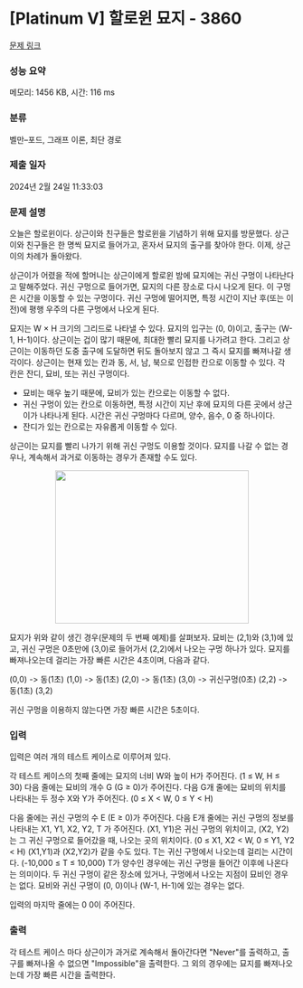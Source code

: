 # [Platinum V] 할로윈 묘지 - 3860 

[문제 링크](https://www.acmicpc.net/problem/3860) 

### 성능 요약

메모리: 1456 KB, 시간: 116 ms

### 분류

벨만–포드, 그래프 이론, 최단 경로

### 제출 일자

2024년 2월 24일 11:33:03

### 문제 설명

<p>오늘은 할로윈이다. 상근이와 친구들은 할로윈을 기념하기 위해 묘지를 방문했다. 상근이와 친구들은 한 명씩 묘지로 들어가고, 혼자서 묘지의 출구를 찾아야 한다. 이제, 상근이의 차례가 돌아왔다.</p>

<p>상근이가 어렸을 적에 할머니는 상근이에게 할로윈 밤에 묘지에는 귀신 구멍이 나타난다고 말해주었다. 귀신 구멍으로 들어가면, 묘지의 다른 장소로 다시 나오게 된다. 이 구멍은 시간을 이동할 수 있는 구멍이다. 귀신 구멍에 떨어지면, 특정 시간이 지난 후(또는 이전)에 평행 우주의 다른 구멍에서 나오게 된다. </p>

<p>묘지는 W × H 크기의 그리드로 나타낼 수 있다. 묘지의 입구는 (0, 0)이고, 출구는 (W-1, H-1)이다. 상근이는 겁이 많기 때문에, 최대한 빨리 묘지를 나가려고 한다. 그리고 상근이는 이동하던 도중 출구에 도달하면 뒤도 돌아보지 않고 그 즉시 묘지를 빠져나갈 생각이다. 상근이는 현재 있는 칸과 동, 서, 남, 북으로 인접한 칸으로 이동할 수 있다. 각 칸은 잔디, 묘비, 또는 귀신 구멍이다.</p>

<ul>
	<li>묘비는 매우 높기 때문에, 묘비가 있는 칸으로는 이동할 수 없다.</li>
	<li>귀신 구멍이 있는 칸으로 이동하면, 특정 시간이 지난 후에 묘지의 다른 곳에서 상근이가 나타나게 된다. 시간은 귀신 구멍마다 다르며, 양수, 음수, 0 중 하나이다.</li>
	<li>잔디가 있는 칸으로는 자유롭게 이동할 수 있다.</li>
</ul>

<p>상근이는 묘지를 빨리 나가기 위해 귀신 구멍도 이용할 것이다. 묘지를 나갈 수 없는 경우나, 계속해서 과거로 이동하는 경우가 존재할 수도 있다.</p>

<p style="text-align: center;"><img alt="" src="https://www.acmicpc.net/upload/images/grave.png" style="height:271px; width:342px"></p>

<p>묘지가 위와 같이 생긴 경우(문제의 두 번째 예제)를 살펴보자. 묘비는 (2,1)와 (3,1)에 있고, 귀신 구멍은 0초만에 (3,0)로 들어가서 (2,2)에서 나오는 구멍 하나가 있다. 묘지를 빠져나오는데 걸리는 가장 빠른 시간은 4초이며, 다음과 같다.</p>

<p>(0,0) -> 동(1초) (1,0) -> 동(1초) (2,0) -> 동(1초) (3,0) -> 귀신구멍(0초) (2,2) -> 동(1초) (3,2)</p>

<p>귀신 구멍을 이용하지 않는다면 가장 빠른 시간은 5초이다.</p>

### 입력 

 <p>입력은 여러 개의 테스트 케이스로 이루어져 있다.</p>

<p>각 테스트 케이스의 첫째 줄에는 묘지의 너비 W와 높이 H가 주어진다. (1 ≤ W, H ≤ 30) 다음 줄에는 묘비의 개수 G (G ≥ 0)가 주어진다. 다음 G개 줄에는 묘비의 위치를 나타내는 두 정수 X와 Y가 주어진다. (0 ≤ X < W, 0 ≤ Y < H)</p>

<p>다음 줄에는 귀신 구멍의 수 E (E ≥ 0)가 주어진다. 다음 E개 줄에는 귀신 구멍의 정보를 나타내는 X1, Y1, X2, Y2, T 가 주어진다. (X1, Y1)은 귀신 구멍의 위치이고, (X2, Y2)는 그 귀신 구멍으로 들어갔을 때, 나오는 곳의 위치이다. (0 ≤ X1, X2 < W, 0 ≤ Y1, Y2 < H) (X1,Y1)과 (X2,Y2)가 같을 수도 있다. T는 귀신 구멍에서 나오는데 걸리는 시간이다. (-10,000 ≤ T ≤ 10,000) T가 양수인 경우에는 귀신 구멍을 들어간 이후에 나온다는 의미이다. 두 귀신 구멍이 같은 장소에 있거나, 구멍에서 나오는 지점이 묘비인 경우는 없다. 묘비와 귀신 구멍이 (0, 0)이나 (W-1, H-1)에 있는 경우는 없다.</p>

<p>입력의 마지막 줄에는 0 0이 주어진다.</p>

### 출력 

 <p>각 테스트 케이스 마다 상근이가 과거로 계속해서 돌아간다면 "Never"를 출력하고, 출구를 빠져나올 수 없으면 "Impossible"을 출력한다. 그 외의 경우에는 묘지를 빠져나오는데 가장 빠른 시간을 출력한다.</p>

